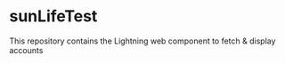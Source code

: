 # sunLifeTest
This repository contains the Lightning web component to fetch &amp; display accounts 
